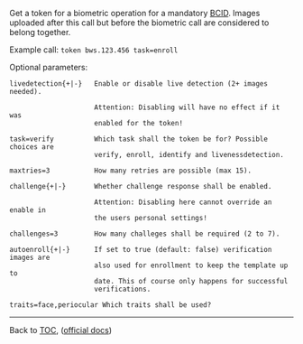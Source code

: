 Get a token for a biometric operation for a mandatory [BCID](./bcid.md). Images uploaded
after this call but before the biometric call are considered to belong together.

Example call: `token bws.123.456 task=enroll`


Optional parameters:

    livedetection{+|-}   Enable or disable live detection (2+ images needed).

                         Attention: Disabling will have no effect if it was
                         enabled for the token!

    task=verify          Which task shall the token be for? Possible choices are
                         verify, enroll, identify and livenessdetection.

    maxtries=3           How many retries are possible (max 15).

    challenge{+|-}       Whether challenge response shall be enabled.

                         Attention: Disabling here cannot override an enable in
                         the users personal settings!

    challenges=3         How many challeges shall be required (2 to 7).

    autoenroll{+|-}      If set to true (default: false) verification images are
                         also used for enrollment to keep the template up to
                         date. This of course only happens for successful
                         verifications.

    traits=face,periocular Which traits shall be used?

---

Back to [TOC](./toc.md), ([official docs](https://developer.bioid.com/bwsreference/web-api/web-token-api))